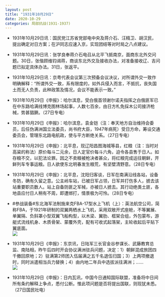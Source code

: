 ```yaml
---
layout: post
title: "1931年10月29日"
date: 2020-10-29
categories: 局部抗战(1931-1937)
---
```


<meta name="referrer" content="no-referrer" />

- 1931年10月29日讯：国民党江苏省党部电中央及蒋介石、汪精卫、胡汉民，提出确定对日方案；在沪同志应速入京，实现团结等对时局之八点建议。 

- 1931年10月29日讯：张学良奉蒋介石电召从北平飞抵南京，面商东北外交问题。30日，张偕顾维钧谒蒋，商谈东北外交及接收办法，对准备接收辽、吉问题已拟定具体办法。31日，张返平。 

- 1931年10月29日讯：京粤代表会议第三次预备会议决议，对所谓外交一致作明确解释：“所谓外交一致，系有限度的，如外兵侵入而言，不抵抗，丧失国土而无人负责，此种政策及情况，会议不能表示一致。” 

- 1931年10月29日《申报》：哈尔滨息，受白俄首领谢尔诺夫指挥之白俄匪军已在中东路哈满线博克图林场起事，人数七百余，由日方札免採木公司接济枪械，势甚猖獗。（27日专电） 

- 1931年10月29日《申报》：哈尔滨息，袁金铠（注：奉天地方自治维持会委员，后任伪满洲国立法委员，尚书府大臣，1947年病死）受日方命，筹设交通委员会，管理东北路电航政，使与平方断绝关系。（27日专电） 

- 1931年10月29日《申报》：北平息，现辽阳昌图海城等县，红粮（注：当时对高粱的称法）原价每斗二元余，日人定官价每斗六角，迫令各县售于日人。如存粮不交，以犯法论罪。因之不卖粮被枪决者甚众，将红粮完成运往朝鲜，开鲜列车专事运粮。日人欲使东北明春发生粮荒，有坚壁清野意。（28日专电） 

- 1931年10月29日《申报》：北平息，沈阳归客谈，日军在南满沿线各站，设备冬防，确有久留之意。公主岭车站，已被日军占领，日军并打伤多人，掳去该站重要职员数人。站上自备防匪之军械，亦被日人掳去。其行动绝类土匪，各地县应付日人稍有不周，即遭绑打，情景极为可怜。（28日专电） 

- #参战装备#东北海军法制施来克FBA-17型水上飞机（上）：英法航空公司，简称FBA，于1921年研制的双翼两栖水上飞机，采用双敞开式座舱，不等翼展、单翼隔、负斜罩小型双翼飞船构型，以木梁、翼肋、框架合组，外包蒙布，游艇式流线机身、木质骨架、蒙覆外壳，配有可收式起落架，主轮收起后平贴下翼底面。 <br/><img src="https://wx2.sinaimg.cn/large/aca367d8ly1gk5z2592fvj20b40aa0u9.jpg" />

- 1931年10月29日《申报》：东京讯，日陆军三长官金谷参谋长、武藤教育总监、南陆相，昨午后四时开会协议满洲驻兵问题，决定：1）朝鲜混成旅团四千撤回原地；2）驻满第2师团入伍届满之五千名退伍归国；3）上两项撤退时，同时派遣相当兵力替换；4）由内地二年兵中选拔派往满洲；...... <br/><img src="https://wx2.sinaimg.cn/large/aca367d8ly1gk5xbqjrugj20c809zdfx.jpg" />

- 1931年10月29日《申报》：日内瓦讯，中国今日通知国际联盟，准备将中日间所有条约解释上争点，悉付公断。惟此项问题是否将提出国联，则现犹未悉。（27日国民社电） 

